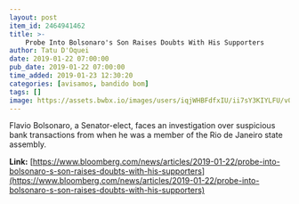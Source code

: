 ```yaml
---
layout: post
item_id: 2464941462
title: >-
    Probe Into Bolsonaro's Son Raises Doubts With His Supporters
author: Tatu D'Oquei
date: 2019-01-22 07:00:00
pub_date: 2019-01-22 07:00:00
time_added: 2019-01-23 12:30:20
categories: [avisamos, bandido bom]
tags: []
image: https://assets.bwbx.io/images/users/iqjWHBFdfxIU/ii7sY3KIYLFU/v0/1200x848.jpg
---
```


Flavio Bolsonaro, a Senator-elect, faces an investigation over suspicious bank transactions from when he was a member of the Rio de Janeiro state assembly.

**Link:** [https://www.bloomberg.com/news/articles/2019-01-22/probe-into-bolsonaro-s-son-raises-doubts-with-his-supporters](https://www.bloomberg.com/news/articles/2019-01-22/probe-into-bolsonaro-s-son-raises-doubts-with-his-supporters)

